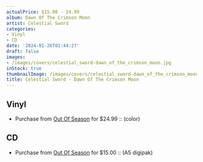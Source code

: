 ```yaml
---
actualPrice: $15.00 - 24.99
album: Dawn Of The Crimson Moon
artist: Celestial Sword
categories:
- Vinyl
- CD
date: '2024-01-26T01:44:27'
draft: false
images:
- /images/covers/celestial_sword-dawn_of_the_crimson_moon.jpg
inStock: true
thumbnailImage: /images/covers/celestial_sword-dawn_of_the_crimson_moon-thumb.jpg
title: Celestial Sword - Dawn Of The Crimson Moon
---
```


## Vinyl
* Purchase from [Out Of Season](https://www.outofseasonlabel.com/products/celestial-sword-dawn-of-the-crimson-moon-vinyl-lp-color) for $24.99 :: (color)
## CD
* Purchase from [Out Of Season](https://www.outofseasonlabel.com/products/celestial-sword-dawn-of-the-crimson-moon-cd-a5-digipak) for $15.00 :: (A5 digipak)
